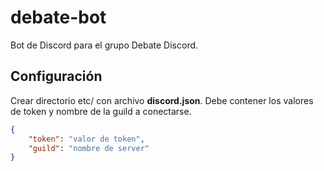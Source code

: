 # debate-bot
Bot de Discord para el grupo Debate Discord.

## Configuración
Crear directorio etc/ con archivo **discord.json**. Debe contener los valores de token y nombre de la guild a conectarse.

```json
{
    "token": "valor de token",
    "guild": "nombre de server"
}
```
